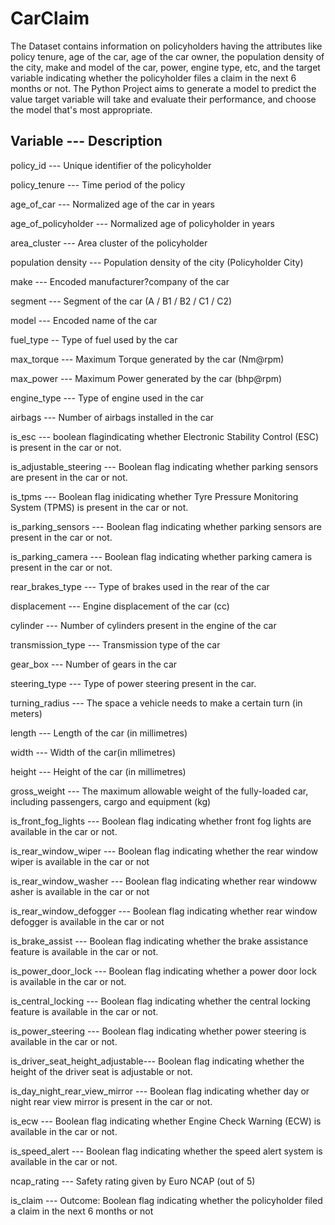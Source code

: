# CarClaim

The Dataset contains information on policyholders having the attributes like policy tenure, age of the car, age of the car owner, the population density of the city, make and model of the car, power, engine type, etc, and the target variable indicating whether the policyholder files a claim in the next 6 months or not.
The Python Project aims to generate a model to predict the value target variable will take and evaluate their performance, and choose the model that's most appropriate.

## Variable --- Description

policy_id --- Unique identifier of the policyholder

policy_tenure --- Time period of the policy

age_of_car --- Normalized age of the car in years

age_of_policyholder --- Normalized age of policyholder in years

area_cluster --- Area cluster of the policyholder

population density --- Population density of the city (Policyholder City)

make --- Encoded manufacturer?company of the car

segment --- Segment of the car (A / B1 / B2 / C1 / C2)

model --- Encoded name of the car

fuel_type -- Type of fuel used by the car

max_torque --- Maximum Torque generated by the car (Nm@rpm)

max_power --- Maximum Power generated by the car (bhp@rpm)

engine_type --- Type of engine used in the car

airbags --- Number of airbags installed in the car

is_esc --- boolean flagindicating whether Electronic Stability Control (ESC) is present in the car or not.

is_adjustable_steering --- Boolean flag indicating whether parking sensors are present in the car or not.

is_tpms --- Boolean flag inidicating whether Tyre Pressure Monitoring System (TPMS) is present in the car or not.

is_parking_sensors --- Boolean flag indicating whether parking sensors are present in the car or not.

is_parking_camera --- Boolean flag indicating whether parking camera is present in the car or not.

rear_brakes_type --- Type of brakes used in the rear of the car

displacement --- Engine displacement of the car (cc)

cylinder --- Number of cylinders present in the engine of the car

transmission_type --- Transmission type of the car

gear_box --- Number of gears in the car

steering_type --- Type of power steering present in the car.

turning_radius --- The space a vehicle needs to make a certain turn (in meters)

length ---  Length of the car (in millimetres)

width --- Width of the car(in mllimetres)

height --- Height of the car (in millimetres)

gross_weight --- The maximum allowable weight of the fully-loaded car, including passengers, cargo and equipment (kg)

is_front_fog_lights --- Boolean flag indicating whether front fog lights are available in the car or not.

is_rear_window_wiper --- Boolean flag indicating whether the rear window wiper is available in the car or not

is_rear_window_washer --- Boolean flag indicating whether rear windoww asher is available in the car or not

is_rear_window_defogger --- Boolean flag indicating whether rear window defogger is available in the car or not

is_brake_assist --- Boolean flag indicating whether the brake assistance feature is available in the car or not.

is_power_door_lock --- Boolean flag indicating whether a power door lock is available in the car or not.

is_central_locking --- Boolean flag indicating whether the central locking feature is available in the car or not.

is_power_steering --- Boolean flag indicating whether power steering is available in the car or not.

is_driver_seat_height_adjustable--- Boolean flag indicating whether the height of the driver seat is adjustable or not.

is_day_night_rear_view_mirror --- Boolean flag indicating whether day or night rear view mirror is present in the car or not.

is_ecw --- Boolean flag indicating whether Engine Check Warning (ECW) is available in the car or not.

is_speed_alert --- Boolean flag indicating whether the speed alert system is available in the car or not.

ncap_rating --- Safety rating given by Euro NCAP (out of 5)

is_claim --- Outcome: Boolean flag indicating whether the policyholder filed a claim in the next 6 months or not
